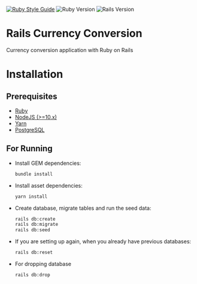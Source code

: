[![Ruby Style Guide](https://img.shields.io/badge/code_style-rubocop-brightgreen.svg)](https://github.com/rubocop/rubocop)
![Ruby Version](https://img.shields.io/badge/ruby%20v-3.0.0-blue.svg)
![Rails Version](https://img.shields.io/badge/rails%20v-6.1.4-blue.svg)

# Rails Currency Conversion
Currency conversion application with Ruby on Rails

# Installation
## Prerequisites
- [Ruby](https://rvm.io/)
- [NodeJS (>=10.x)](https://nodejs.org/en/download/package-manager/#debian-and-ubuntu-based-linux-distributions)
- [Yarn](https://yarnpkg.com/lang/en/docs/install/#debian-stable)
- [PostgreSQL](https://www.postgresql.org/download/)

## For Running
- Install GEM dependencies:
  ```bash
  bundle install
  ```
- Install asset dependencies:
  ```bash
  yarn install
  ```
- Create database, migrate tables and run the seed data:
  ```bash
  rails db:create
  rails db:migrate
  rails db:seed
  ```
- If you are setting up again, when you already have previous databases:
  ```bash
  rails db:reset
  ```
- For dropping database
  ```bash
  rails db:drop
  ``` 